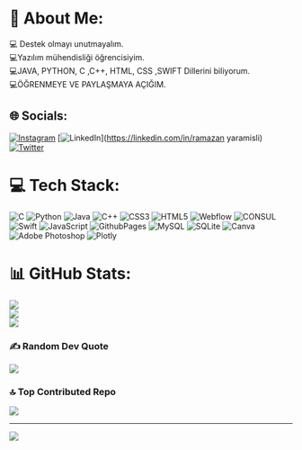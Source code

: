 # 💫 About Me:
💻 Destek olmayı unutmayalım.<br>💻Yazılım mühendisliği öğrencisiyim.<br>💻JAVA, PYTHON, C ,C++, HTML, CSS ,SWIFT Dillerini biliyorum.<br>💻ÖĞRENMEYE VE PAYLAŞMAYA AÇIĞIM.


## 🌐 Socials:
[![Instagram](https://img.shields.io/badge/Instagram-%23E4405F.svg?logo=Instagram&logoColor=white)](https://instagram.com/enesyaramisli) [![LinkedIn](https://img.shields.io/badge/LinkedIn-%230077B5.svg?logo=linkedin&logoColor=white)](https://linkedin.com/in/ramazan yaramisli) [![Twitter](https://img.shields.io/badge/Twitter-%231DA1F2.svg?logo=Twitter&logoColor=white)](https://twitter.com/yaramisli46) 

# 💻 Tech Stack:
![C](https://img.shields.io/badge/c-%2300599C.svg?style=plastic&logo=c&logoColor=white) ![Python](https://img.shields.io/badge/python-3670A0?style=plastic&logo=python&logoColor=ffdd54) ![Java](https://img.shields.io/badge/java-%23ED8B00.svg?style=plastic&logo=openjdk&logoColor=white) ![C++](https://img.shields.io/badge/c++-%2300599C.svg?style=plastic&logo=c%2B%2B&logoColor=white) ![CSS3](https://img.shields.io/badge/css3-%231572B6.svg?style=plastic&logo=css3&logoColor=white) ![HTML5](https://img.shields.io/badge/html5-%23E34F26.svg?style=plastic&logo=html5&logoColor=white) ![Webflow](https://img.shields.io/badge/Webflow-4353FF?style=plastic&logo=webflow&logoColor=white) ![CONSUL](https://img.shields.io/badge/consul-F24C53svg?style=plastic&logo=consul&logoColor=white&color=%23F24C53) ![Swift](https://img.shields.io/badge/swift-F54A2A?style=plastic&logo=swift&logoColor=white) ![JavaScript](https://img.shields.io/badge/javascript-%23323330.svg?style=plastic&logo=javascript&logoColor=%23F7DF1E) ![GithubPages](https://img.shields.io/badge/github%20pages-121013?style=plastic&logo=github&logoColor=white) ![MySQL](https://img.shields.io/badge/mysql-%2300000f.svg?style=plastic&logo=mysql&logoColor=white) ![SQLite](https://img.shields.io/badge/sqlite-%2307405e.svg?style=plastic&logo=sqlite&logoColor=white) ![Canva](https://img.shields.io/badge/Canva-%2300C4CC.svg?style=plastic&logo=Canva&logoColor=white) ![Adobe Photoshop](https://img.shields.io/badge/adobe%20photoshop-%2331A8FF.svg?style=plastic&logo=adobe%20photoshop&logoColor=white) ![Plotly](https://img.shields.io/badge/Plotly-%233F4F75.svg?style=plastic&logo=plotly&logoColor=white)
# 📊 GitHub Stats:
![](https://github-readme-stats.vercel.app/api?username=rey0346&theme=radical&hide_border=false&include_all_commits=true&count_private=false)<br/>
![](https://github-readme-streak-stats.herokuapp.com/?user=rey0346&theme=radical&hide_border=false)<br/>
![](https://github-readme-stats.vercel.app/api/top-langs/?username=rey0346&theme=radical&hide_border=false&include_all_commits=true&count_private=false&layout=compact)

### ✍️ Random Dev Quote
![](https://quotes-github-readme.vercel.app/api?type=horizontal&theme=radical)

### 🔝 Top Contributed Repo
![](https://github-contributor-stats.vercel.app/api?username=rey0346&limit=5&theme=radical&combine_all_yearly_contributions=true)

---
[![](https://visitcount.itsvg.in/api?id=rey0346&icon=2&color=1)](https://visitcount.itsvg.in)

<!-- Proudly created with GPRM ( https://gprm.itsvg.in ) -->
